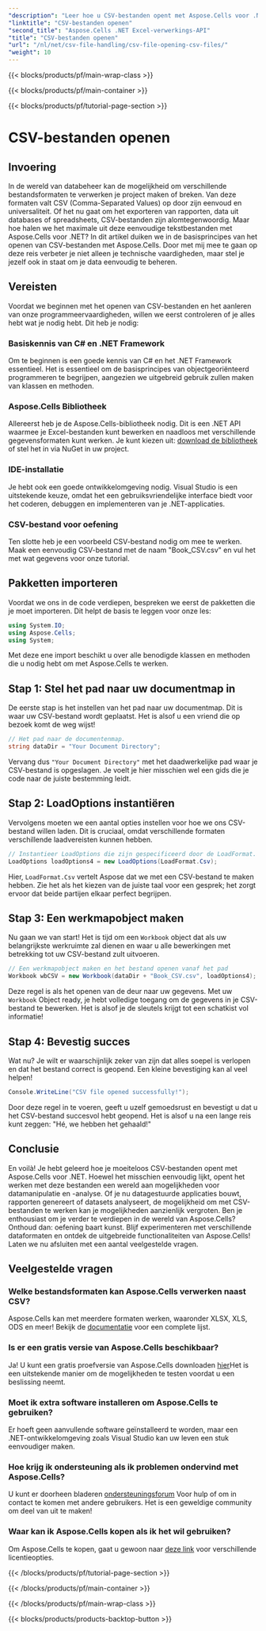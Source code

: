 ```yaml
---
"description": "Leer hoe u CSV-bestanden opent met Aspose.Cells voor .NET met onze uitgebreide stapsgewijze handleiding. Masterdatamanipulatie."
"linktitle": "CSV-bestanden openen"
"second_title": "Aspose.Cells .NET Excel-verwerkings-API"
"title": "CSV-bestanden openen"
"url": "/nl/net/csv-file-handling/csv-file-opening-csv-files/"
"weight": 10
---
```


{{< blocks/products/pf/main-wrap-class >}}

{{< blocks/products/pf/main-container >}}

{{< blocks/products/pf/tutorial-page-section >}}

# CSV-bestanden openen

## Invoering
In de wereld van databeheer kan de mogelijkheid om verschillende bestandsformaten te verwerken je project maken of breken. Van deze formaten valt CSV (Comma-Separated Values) op door zijn eenvoud en universaliteit. Of het nu gaat om het exporteren van rapporten, data uit databases of spreadsheets, CSV-bestanden zijn alomtegenwoordig. Maar hoe halen we het maximale uit deze eenvoudige tekstbestanden met Aspose.Cells voor .NET? In dit artikel duiken we in de basisprincipes van het openen van CSV-bestanden met Aspose.Cells. Door met mij mee te gaan op deze reis verbeter je niet alleen je technische vaardigheden, maar stel je jezelf ook in staat om je data eenvoudig te beheren. 
## Vereisten
Voordat we beginnen met het openen van CSV-bestanden en het aanleren van onze programmeervaardigheden, willen we eerst controleren of je alles hebt wat je nodig hebt. Dit heb je nodig:
### Basiskennis van C# en .NET Framework
Om te beginnen is een goede kennis van C# en het .NET Framework essentieel. Het is essentieel om de basisprincipes van objectgeoriënteerd programmeren te begrijpen, aangezien we uitgebreid gebruik zullen maken van klassen en methoden.
### Aspose.Cells Bibliotheek
Allereerst heb je de Aspose.Cells-bibliotheek nodig. Dit is een .NET API waarmee je Excel-bestanden kunt bewerken en naadloos met verschillende gegevensformaten kunt werken. Je kunt kiezen uit: [download de bibliotheek](https://releases.aspose.com/cells/net/) of stel het in via NuGet in uw project.
### IDE-installatie
Je hebt ook een goede ontwikkelomgeving nodig. Visual Studio is een uitstekende keuze, omdat het een gebruiksvriendelijke interface biedt voor het coderen, debuggen en implementeren van je .NET-applicaties.
### CSV-bestand voor oefening
Ten slotte heb je een voorbeeld CSV-bestand nodig om mee te werken. Maak een eenvoudig CSV-bestand met de naam "Book_CSV.csv" en vul het met wat gegevens voor onze tutorial.
## Pakketten importeren
Voordat we ons in de code verdiepen, bespreken we eerst de pakketten die je moet importeren. Dit helpt de basis te leggen voor onze les:
```csharp
using System.IO;
using Aspose.Cells;
using System;
```
Met deze ene import beschikt u over alle benodigde klassen en methoden die u nodig hebt om met Aspose.Cells te werken.
## Stap 1: Stel het pad naar uw documentmap in
De eerste stap is het instellen van het pad naar uw documentmap. Dit is waar uw CSV-bestand wordt geplaatst. Het is alsof u een vriend die op bezoek komt de weg wijst!
```csharp
// Het pad naar de documentenmap.
string dataDir = "Your Document Directory";
```
Vervang dus `"Your Document Directory"` met het daadwerkelijke pad waar je CSV-bestand is opgeslagen. Je voelt je hier misschien wel een gids die je code naar de juiste bestemming leidt.
## Stap 2: LoadOptions instantiëren
Vervolgens moeten we een aantal opties instellen voor hoe we ons CSV-bestand willen laden. Dit is cruciaal, omdat verschillende formaten verschillende laadvereisten kunnen hebben. 
```csharp
// Instantieer LoadOptions die zijn gespecificeerd door de LoadFormat.
LoadOptions loadOptions4 = new LoadOptions(LoadFormat.Csv);
```
Hier, `LoadFormat.Csv` vertelt Aspose dat we met een CSV-bestand te maken hebben. Zie het als het kiezen van de juiste taal voor een gesprek; het zorgt ervoor dat beide partijen elkaar perfect begrijpen.
## Stap 3: Een werkmapobject maken
Nu gaan we van start! Het is tijd om een `Workbook` object dat als uw belangrijkste werkruimte zal dienen en waar u alle bewerkingen met betrekking tot uw CSV-bestand zult uitvoeren.
```csharp
// Een werkmapobject maken en het bestand openen vanaf het pad
Workbook wbCSV = new Workbook(dataDir + "Book_CSV.csv", loadOptions4);
```
Deze regel is als het openen van de deur naar uw gegevens. Met uw `Workbook` Object ready, je hebt volledige toegang om de gegevens in je CSV-bestand te bewerken. Het is alsof je de sleutels krijgt tot een schatkist vol informatie!
## Stap 4: Bevestig succes
Wat nu? Je wilt er waarschijnlijk zeker van zijn dat alles soepel is verlopen en dat het bestand correct is geopend. Een kleine bevestiging kan al veel helpen!
```csharp
Console.WriteLine("CSV file opened successfully!");
```
Door deze regel in te voeren, geeft u uzelf gemoedsrust en bevestigt u dat u het CSV-bestand succesvol hebt geopend. Het is alsof u na een lange reis kunt zeggen: "Hé, we hebben het gehaald!"
## Conclusie
En voilà! Je hebt geleerd hoe je moeiteloos CSV-bestanden opent met Aspose.Cells voor .NET. Hoewel het misschien eenvoudig lijkt, opent het werken met deze bestanden een wereld aan mogelijkheden voor datamanipulatie en -analyse. Of je nu datagestuurde applicaties bouwt, rapporten genereert of datasets analyseert, de mogelijkheid om met CSV-bestanden te werken kan je mogelijkheden aanzienlijk vergroten. 
Ben je enthousiast om je verder te verdiepen in de wereld van Aspose.Cells? Onthoud dan: oefening baart kunst. Blijf experimenteren met verschillende dataformaten en ontdek de uitgebreide functionaliteiten van Aspose.Cells! Laten we nu afsluiten met een aantal veelgestelde vragen.
## Veelgestelde vragen
### Welke bestandsformaten kan Aspose.Cells verwerken naast CSV?
Aspose.Cells kan met meerdere formaten werken, waaronder XLSX, XLS, ODS en meer! Bekijk de [documentatie](https://reference.aspose.com/cells/net/) voor een complete lijst.
### Is er een gratis versie van Aspose.Cells beschikbaar?
Ja! U kunt een gratis proefversie van Aspose.Cells downloaden [hier](https://releases.aspose.com/)Het is een uitstekende manier om de mogelijkheden te testen voordat u een beslissing neemt.
### Moet ik extra software installeren om Aspose.Cells te gebruiken?
Er hoeft geen aanvullende software geïnstalleerd te worden, maar een .NET-ontwikkelomgeving zoals Visual Studio kan uw leven een stuk eenvoudiger maken.
### Hoe krijg ik ondersteuning als ik problemen ondervind met Aspose.Cells?
U kunt er doorheen bladeren [ondersteuningsforum](https://forum.aspose.com/c/cells/9) Voor hulp of om in contact te komen met andere gebruikers. Het is een geweldige community om deel van uit te maken!
### Waar kan ik Aspose.Cells kopen als ik het wil gebruiken?
Om Aspose.Cells te kopen, gaat u gewoon naar [deze link](https://purchase.aspose.com/buy) voor verschillende licentieopties.

{{< /blocks/products/pf/tutorial-page-section >}}

{{< /blocks/products/pf/main-container >}}

{{< /blocks/products/pf/main-wrap-class >}}

{{< blocks/products/products-backtop-button >}}
